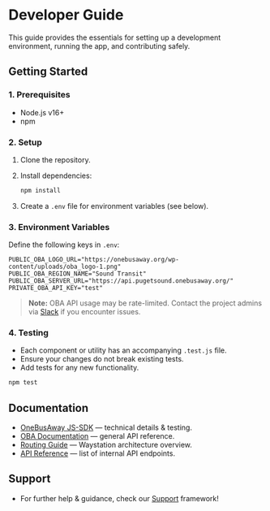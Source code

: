 # Developer Guide

This guide provides the essentials for setting up a development environment, running the app, and contributing safely.


## Getting Started

### 1. Prerequisites

* Node.js v16+
* npm

### 2. Setup

1. Clone the repository.
2. Install dependencies:

   ```bash
   npm install
   ```
3. Create a `.env` file for environment variables (see below).

### 3. Environment Variables

Define the following keys in `.env`:

```env
PUBLIC_OBA_LOGO_URL="https://onebusaway.org/wp-content/uploads/oba_logo-1.png"
PUBLIC_OBA_REGION_NAME="Sound Transit"
PUBLIC_OBA_SERVER_URL="https://api.pugetsound.onebusaway.org/"
PRIVATE_OBA_API_KEY="test"
```

> **Note:** OBA API usage may be rate-limited. Contact the project admins via [Slack](https://opentransitsoftwarefoundation.org/join-our-slack/) if you encounter issues.

### 4. Testing

* Each component or utility has an accompanying `.test.js` file.
* Ensure your changes do not break existing tests.
* Add tests for any new functionality.

```bash
npm test
```

## Documentation

* [OneBusAway JS-SDK](https://github.com/OneBusAway/js-sdk) — technical details & testing.
* [OBA Documentation](https://developer.onebusaway.org/) — general API reference.
* [Routing Guide](routing.md) — Waystation architecture overview.
* [API Reference](api-reference.md) — list of internal API endpoints.

## Support

* For further help & guidance, check our [Support](SUPPORT.md) framework!
